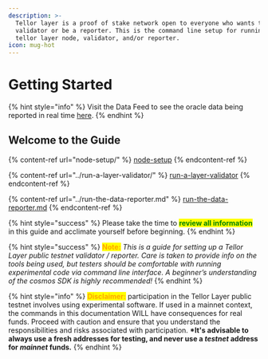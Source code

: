 ```yaml
---
description: >-
  Tellor layer is a proof of stake network open to everyone who wants to run a
  validator or be a reporter. This is the command line setup for running a
  tellor layer node, validator, and/or reporter.
icon: mug-hot
---
```


# Getting Started&#x20;

{% hint style="info" %}
Visit the Data Feed to see the oracle data being reported in real time [here](https://explorer.tellor.io/data-feed).
{% endhint %}

## Welcome to the Guide

{% content-ref url="node-setup/" %}
[node-setup](node-setup/)
{% endcontent-ref %}

{% content-ref url="../run-a-layer-validator/" %}
[run-a-layer-validator](../run-a-layer-validator/)
{% endcontent-ref %}

{% content-ref url="../run-the-data-reporter.md" %}
[run-the-data-reporter.md](../run-the-data-reporter.md)
{% endcontent-ref %}

{% hint style="success" %}
Please take the time to <mark style="color:green;">**review all information**</mark> in this guide and acclimate yourself before beginning.
{% endhint %}

{% hint style="success" %}
<mark style="color:orange;">**Note:**</mark> _This is a guide for setting up a Tellor Layer public testnet validator / reporter. Care is taken to provide info on the tools being used, but testers should be comfortable with running experimental code via command line interface. A beginner’s understanding of the cosmos SDK is highly recommended!_
{% endhint %}

{% hint style="info" %}
<mark style="color:orange;">**Disclaimer:**</mark> participation in the Tellor Layer public testnet involves using experimental software. If used in a mainnet context, the commands in this documentation WILL have consequences for real funds. Proceed with caution and ensure that you understand the responsibilities and risks associated with participation.  **\*It's advisable to always use a fresh addresses for testing, and never use a&#x20;**_**testnet**_**&#x20;address for&#x20;**_**mainnet**_**&#x20;funds.**
{% endhint %}
